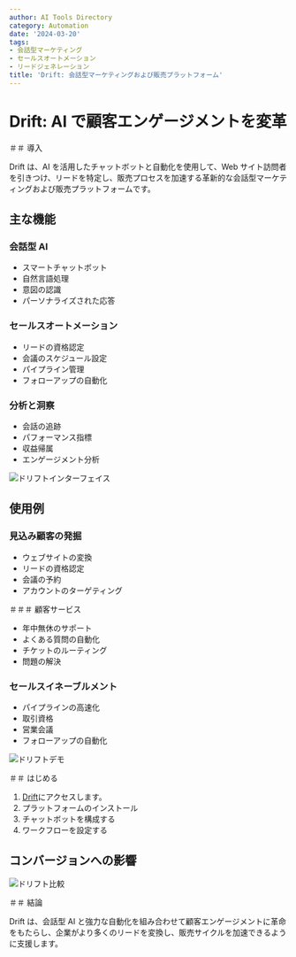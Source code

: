 ```yaml
---
author: AI Tools Directory
category: Automation
date: '2024-03-20'
tags:
- 会話型マーケティング
- セールスオートメーション
- リードジェネレーション
title: 'Drift: 会話型マーケティングおよび販売プラットフォーム'
---
```


# Drift: AI で顧客エンゲージメントを変革

＃＃ 導入

Drift は、AI を活用したチャットボットと自動化を使用して、Web サイト訪問者を引きつけ、リードを特定し、販売プロセスを加速する革新的な会話型マーケティングおよび販売プラットフォームです。

## 主な機能

### 会話型 AI
- スマートチャットボット
- 自然言語処理
- 意図の認識
- パーソナライズされた応答

### セールスオートメーション
- リードの資格認定
- 会議のスケジュール設定
- パイプライン管理
- フォローアップの自動化

### 分析と洞察
- 会話の追跡
- パフォーマンス指標
- 収益帰属
- エンゲージメント分析

![ドリフトインターフェイス](/imgs/drift/interface.jpg)

## 使用例

### 見込み顧客の発掘
- ウェブサイトの変換
- リードの資格認定
- 会議の予約
- アカウントのターゲティング

＃＃＃ 顧客サービス
- 年中無休のサポート
- よくある質問の自動化
- チケットのルーティング
- 問題の解決

### セールスイネーブルメント
- パイプラインの高速化
- 取引資格
- 営業会議
- フォローアップの自動化

![ドリフトデモ](/imgs/drift/demo.jpg)

＃＃ はじめる

1. [Drift](https://drift.com)にアクセスします。
2. プラットフォームのインストール
3. チャットボットを構成する
4. ワークフローを設定する

## コンバージョンへの影響

![ドリフト比較](/imgs/drift/comparison.jpg)

＃＃ 結論

Drift は、会話型 AI と強力な自動化を組み合わせて顧客エンゲージメントに革命をもたらし、企業がより多くのリードを変換し、販売サイクルを加速できるように支援します。